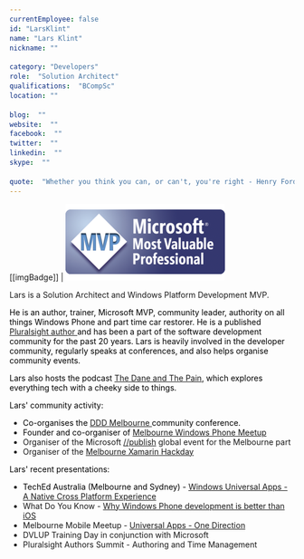 ```yaml
---
currentEmployee: false
id: "LarsKlint"
name: "Lars Klint"
nickname: ""

category: "Developers"
role:  "Solution Architect"
qualifications:  "BCompSc"
location: ""

blog:  ""
website:  ""
facebook:  ""
twitter:  ""
linkedin:  ""
skype:  ""

quote:  "Whether you think you can, or can't, you're right - Henry Ford "
---
```


 [[imgBadge]]
| ![MVP](../badges/Certification-microsoft-mvp.png)

Lars is a Solution Architect and Windows Platform Development MVP. 

<font color="#000000">He is an author, trainer, Microsoft MVP, community leader, authority on all things Windows Phone and part time car restorer. He is a published [Pluralsight author ](http://www.pluralsight.com/author/lars-klint)and has been a part of the software development community for the past 20 years. Lars is heavily involved in the developer community, regularly speaks at conferences, and also helps organise community events. </font>

<font color="#000000">Lars also hosts the podcast [The Dane and The Pain](http://www.daneandthepain.com/), which explores everything tech with a cheeky side to things.</font>

<font color="#000000">Lars' community activity:</font>

*   <font color="#000000">Co-organises the [DDD Melbourne ](http://dddmelbourne.com/)community conference.</font>
*   <font color="#000000">Founder and co-organiser of [Melbourne Windows Phone Meetup](http://www.meetup.com/Melbourne-Windows-Phone-Meetup/)</font>
*   Organiser of the Microsoft [//publish](http://klint.co/publish-coming-melbourne-win-lumia-1520-dell-venue-pro/) global event for the Melbourne part
*   Organiser of the [Melbourne Xamarin Hackday](http://xamarinhackday.com/melbourne)

<font color="#000000">Lars' recent presentations:</font>

*   <font color="#000000">TechEd Australia (Melbourne and Sydney) - [Windows Universal Apps - A Native Cross Platform Experience](http://channel9.msdn.com/events/TechEd/Australia/2014/WPD305)</font>
*   What Do You Know - [Why Windows Phone development is better than iOS](http://www.webdirections.org/events/wdyk-melbourne-aug2014/)
*   Melbourne Mobile Meetup - [Universal Apps - One Direction](http://www.meetup.com/MelbourneMobile/events/177030852/)
*   DVLUP Training Day in conjunction with Microsoft
*   Pluralsight Authors Summit - Authoring and Time Management

<font color="#000000"></font> 